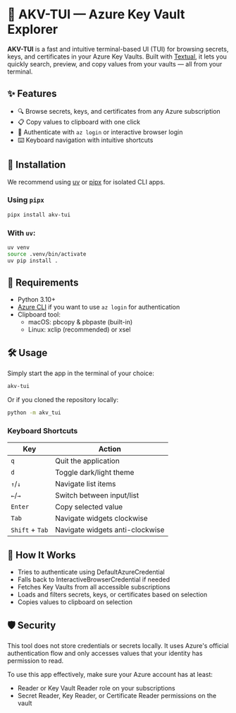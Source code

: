 # 🔐 AKV-TUI — Azure Key Vault Explorer

**AKV-TUI** is a fast and intuitive terminal-based UI (TUI) for browsing secrets, keys, and certificates in your Azure Key Vaults. Built with [Textual](https://github.com/Textualize/textual), it lets you quickly search, preview, and copy values from your vaults — all from your terminal.

## ✨ Features

- 🔍 Browse secrets, keys, and certificates from any Azure subscription
- 📋 Copy values to clipboard with one click
- 🔐 Authenticate with `az login` or interactive browser login
- ⌨️ Keyboard navigation with intuitive shortcuts

## 🚀 Installation

We recommend using [uv](https://github.com/astral-sh/uv) or [pipx](https://pipx.pypa.io/stable/installation/) for isolated CLI apps.

### Using `pipx`
```bash
pipx install akv-tui
```

### With `uv`:
```bash
uv venv
source .venv/bin/activate
uv pip install .
```

## 🧪 Requirements

- Python 3.10+
- [Azure CLI](https://learn.microsoft.com/en-us/cli/azure/install-azure-cli?view=azure-cli-latest) if you want to use `az login` for authentication
- Clipboard tool:
  - macOS: pbcopy & pbpaste (built-in)
  - Linux: xclip (recommended) or xsel

## 🛠️ Usage

Simply start the app in the terminal of your choice:

```bash
akv-tui
```

Or if you cloned the repository locally:

```bash
python -m akv_tui
```

### Keyboard Shortcuts

| Key             | Action                          |
| --------------- | ------------------------------- |
| `q`             | Quit the application            |
| `d`             | Toggle dark/light theme         |
| `↑`/`↓`         | Navigate list items             |
| `←`/`→`         | Switch between input/list       |
| `Enter`         | Copy selected value             |
| `Tab`           | Navigate widgets clockwise      |
| `Shift` + `Tab` | Navigate widgets anti-clockwise |

## 🧩 How It Works

- Tries to authenticate using DefaultAzureCredential
- Falls back to InteractiveBrowserCredential if needed
- Fetches Key Vaults from all accessible subscriptions
- Loads and filters secrets, keys, or certificates based on selection
- Copies values to clipboard on selection

## 🛡️ Security

This tool does not store credentials or secrets locally. It uses Azure's official authentication flow and only accesses values that your identity has permission to read.

To use this app effectively, make sure your Azure account has at least:
- Reader or Key Vault Reader role on your subscriptions
- Secret Reader, Key Reader, or Certificate Reader permissions on the vault
